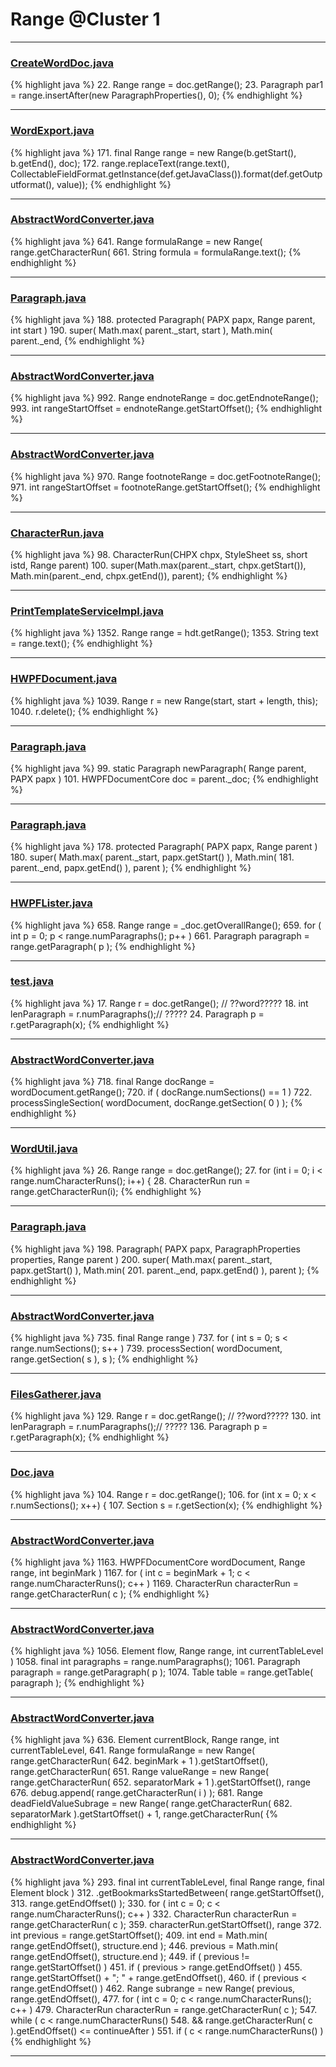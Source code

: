 # Range @Cluster 1

***

### [CreateWordDoc.java](https://searchcode.com/codesearch/view/111543829/)
{% highlight java %}
22. Range range = doc.getRange();
23. Paragraph par1 = range.insertAfter(new ParagraphProperties(), 0);
{% endhighlight %}

***

### [WordExport.java](https://searchcode.com/codesearch/view/134954814/)
{% highlight java %}
171. final Range range = new Range(b.getStart(), b.getEnd(), doc);
172. range.replaceText(range.text(), CollectableFieldFormat.getInstance(def.getJavaClass()).format(def.getOutputformat(), value));
{% endhighlight %}

***

### [AbstractWordConverter.java](https://searchcode.com/codesearch/view/97383976/)
{% highlight java %}
641. Range formulaRange = new Range( range.getCharacterRun(
661. String formula = formulaRange.text();
{% endhighlight %}

***

### [Paragraph.java](https://searchcode.com/codesearch/view/97384407/)
{% highlight java %}
188. protected Paragraph( PAPX papx, Range parent, int start )
190.     super( Math.max( parent._start, start ), Math.min( parent._end,
{% endhighlight %}

***

### [AbstractWordConverter.java](https://searchcode.com/codesearch/view/97383976/)
{% highlight java %}
992. Range endnoteRange = doc.getEndnoteRange();
993. int rangeStartOffset = endnoteRange.getStartOffset();
{% endhighlight %}

***

### [AbstractWordConverter.java](https://searchcode.com/codesearch/view/97383976/)
{% highlight java %}
970. Range footnoteRange = doc.getFootnoteRange();
971. int rangeStartOffset = footnoteRange.getStartOffset();
{% endhighlight %}

***

### [CharacterRun.java](https://searchcode.com/codesearch/view/97384484/)
{% highlight java %}
98. CharacterRun(CHPX chpx, StyleSheet ss, short istd, Range parent)
100.   super(Math.max(parent._start, chpx.getStart()), Math.min(parent._end, chpx.getEnd()), parent);
{% endhighlight %}

***

### [PrintTemplateServiceImpl.java](https://searchcode.com/codesearch/view/94110212/)
{% highlight java %}
1352. Range range = hdt.getRange();
1353. String text = range.text();
{% endhighlight %}

***

### [HWPFDocument.java](https://searchcode.com/codesearch/view/97383956/)
{% highlight java %}
1039. Range r = new Range(start, start + length, this);
1040. r.delete();
{% endhighlight %}

***

### [Paragraph.java](https://searchcode.com/codesearch/view/97384407/)
{% highlight java %}
99. static Paragraph newParagraph( Range parent, PAPX papx )
101.     HWPFDocumentCore doc = parent._doc;
{% endhighlight %}

***

### [Paragraph.java](https://searchcode.com/codesearch/view/97384407/)
{% highlight java %}
178. protected Paragraph( PAPX papx, Range parent )
180.     super( Math.max( parent._start, papx.getStart() ), Math.min(
181.             parent._end, papx.getEnd() ), parent );
{% endhighlight %}

***

### [HWPFLister.java](https://searchcode.com/codesearch/view/97384386/)
{% highlight java %}
658. Range range = _doc.getOverallRange();
659. for ( int p = 0; p < range.numParagraphs(); p++ )
661.     Paragraph paragraph = range.getParagraph( p );
{% endhighlight %}

***

### [test.java](https://searchcode.com/codesearch/view/13078982/)
{% highlight java %}
17. Range r = doc.getRange(); // ??word?????
18. int lenParagraph = r.numParagraphs();// ?????
24.   Paragraph p = r.getParagraph(x);
{% endhighlight %}

***

### [AbstractWordConverter.java](https://searchcode.com/codesearch/view/97383976/)
{% highlight java %}
718. final Range docRange = wordDocument.getRange();
720. if ( docRange.numSections() == 1 )
722.     processSingleSection( wordDocument, docRange.getSection( 0 ) );
{% endhighlight %}

***

### [WordUtil.java](https://searchcode.com/codesearch/view/69098620/)
{% highlight java %}
26. Range range = doc.getRange();
27. for (int i = 0; i < range.numCharacterRuns(); i++) {
28.   CharacterRun run = range.getCharacterRun(i);
{% endhighlight %}

***

### [Paragraph.java](https://searchcode.com/codesearch/view/97384407/)
{% highlight java %}
198. Paragraph( PAPX papx, ParagraphProperties properties, Range parent )
200.     super( Math.max( parent._start, papx.getStart() ), Math.min(
201.             parent._end, papx.getEnd() ), parent );
{% endhighlight %}

***

### [AbstractWordConverter.java](https://searchcode.com/codesearch/view/97383976/)
{% highlight java %}
735.     final Range range )
737. for ( int s = 0; s < range.numSections(); s++ )
739.     processSection( wordDocument, range.getSection( s ), s );
{% endhighlight %}

***

### [FilesGatherer.java](https://searchcode.com/codesearch/view/13078978/)
{% highlight java %}
129. Range r = doc.getRange(); // ??word?????
130. int lenParagraph = r.numParagraphs();// ?????
136.   Paragraph p = r.getParagraph(x);
{% endhighlight %}

***

### [Doc.java](https://searchcode.com/codesearch/view/17642935/)
{% highlight java %}
104. Range r = doc.getRange();
106. for (int x = 0; x < r.numSections(); x++) {
107.   Section s = r.getSection(x);
{% endhighlight %}

***

### [AbstractWordConverter.java](https://searchcode.com/codesearch/view/97383976/)
{% highlight java %}
1163.     HWPFDocumentCore wordDocument, Range range, int beginMark )
1167. for ( int c = beginMark + 1; c < range.numCharacterRuns(); c++ )
1169.     CharacterRun characterRun = range.getCharacterRun( c );
{% endhighlight %}

***

### [AbstractWordConverter.java](https://searchcode.com/codesearch/view/97383976/)
{% highlight java %}
1056.     Element flow, Range range, int currentTableLevel )
1058. final int paragraphs = range.numParagraphs();
1061.     Paragraph paragraph = range.getParagraph( p );
1074.         Table table = range.getTable( paragraph );
{% endhighlight %}

***

### [AbstractWordConverter.java](https://searchcode.com/codesearch/view/97383976/)
{% highlight java %}
636.     Element currentBlock, Range range, int currentTableLevel,
641.     Range formulaRange = new Range( range.getCharacterRun(
642.             beginMark + 1 ).getStartOffset(), range.getCharacterRun(
651.     Range valueRange = new Range( range.getCharacterRun(
652.             separatorMark + 1 ).getStartOffset(), range
676.     debug.append( range.getCharacterRun( i ) );
681. Range deadFieldValueSubrage = new Range( range.getCharacterRun(
682.         separatorMark ).getStartOffset() + 1, range.getCharacterRun(
{% endhighlight %}

***

### [AbstractWordConverter.java](https://searchcode.com/codesearch/view/97383976/)
{% highlight java %}
293.     final int currentTableLevel, final Range range, final Element block )
312.             .getBookmarksStartedBetween( range.getStartOffset(),
313.                     range.getEndOffset() );
330.     for ( int c = 0; c < range.numCharacterRuns(); c++ )
332.         CharacterRun characterRun = range.getCharacterRun( c );
359.                                 characterRun.getStartOffset(), range
372. int previous = range.getStartOffset();
409.             int end = Math.min( range.getEndOffset(), structure.end );
446.     previous = Math.min( range.getEndOffset(), structure.end );
449. if ( previous != range.getStartOffset() )
451.     if ( previous > range.getEndOffset() )
455.                 range.getStartOffset() + "; " + range.getEndOffset(),
460.     if ( previous < range.getEndOffset() )
462.         Range subrange = new Range( previous, range.getEndOffset(),
477. for ( int c = 0; c < range.numCharacterRuns(); c++ )
479.     CharacterRun characterRun = range.getCharacterRun( c );
547.                 while ( c < range.numCharacterRuns()
548.                         && range.getCharacterRun( c ).getEndOffset() <= continueAfter )
551.                 if ( c < range.numCharacterRuns() )
{% endhighlight %}

***

